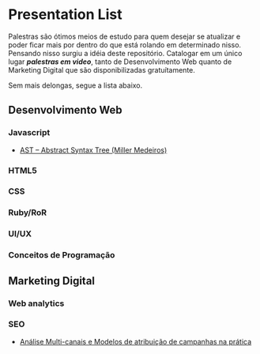 Presentation List
=================

Palestras são ótimos meios de estudo para quem desejar se atualizar e poder ficar mais por dentro do que está rolando em determinado nisso. Pensando nisso surgiu a idéia deste repositório. Catalogar em um único lugar ***palestras em video***, tanto de Desenvolvimento Web quanto de Marketing Digital que são disponibilizadas gratuítamente.

Sem mais delongas, segue a lista abaixo.

## Desenvolvimento Web

### Javascript

* [AST – Abstract Syntax Tree (Miller Medeiros)](http://setemasters.imasters.com.br/conversas/ast-abstract-syntax-tree/)

### HTML5

### CSS

### Ruby/RoR

### UI/UX

### Conceitos de Programação

## Marketing Digital

### Web analytics

### SEO

* [Análise Multi-canais e Modelos de atribuição de campanhas na prática](http://intercon.imasters.com.br/conteudo/analise-multi-canais-e-modelos-de-atribuicao-de-campanhas-na-pratica/)
